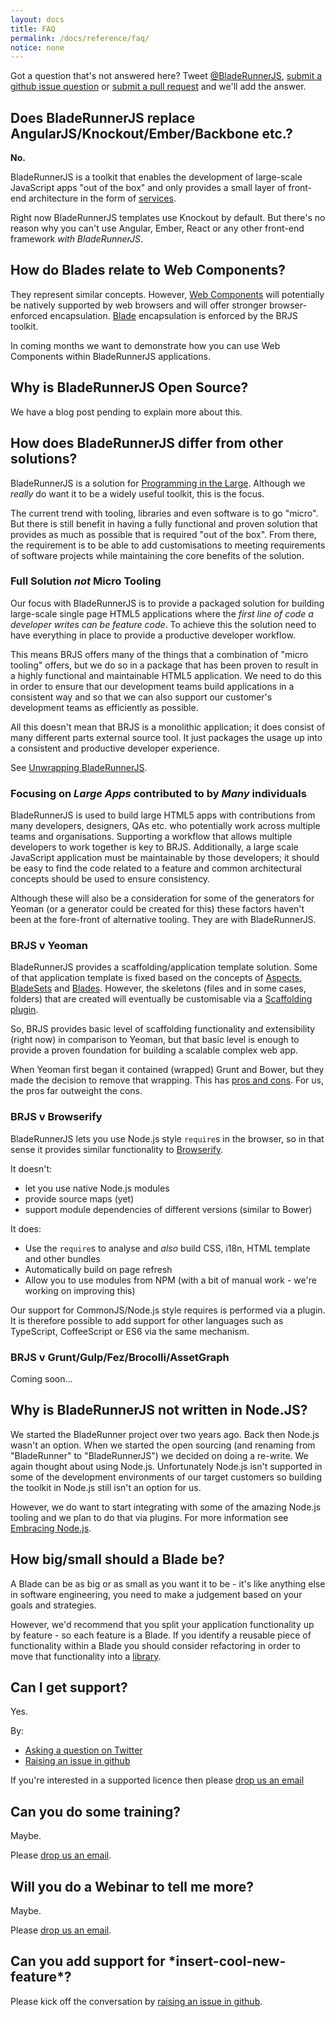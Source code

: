 ```yaml
---
layout: docs
title: FAQ
permalink: /docs/reference/faq/
notice: none
---
```


<div class="alert alert-warning">
    <p>
        Got a question that's not answered here? Tweet <a href="//twitter.com/bladerunnerjs">@BladeRunnerJS</a>, <a href="https://github.com/BladeRunnerJS/brjs-site/issues/new?title=Question%3A%20">submit a github issue question</a> or <a href="//github.com/BladeRunnerJS/brjs-site">submit a pull request</a> and we'll add the answer.
    </p>
</div>

## Does BladeRunnerJS replace AngularJS/Knockout/Ember/Backbone etc.?

**No.**

BladeRunnerJS is a toolkit that enables the development of large-scale JavaScript apps "out of the box" and only provides a small layer of front-end architecture in the form of [services](/docs/concepts/service_registry).

Right now BladeRunnerJS templates use Knockout by default. But there's no reason why you can't use Angular, Ember, React or any other front-end framework *with BladeRunnerJS*.

## How do Blades relate to Web Components?

They represent similar concepts. However, [Web Components](http://www.w3.org/TR/components-intro/) will potentially be natively supported by web browsers and will offer stronger browser-enforced encapsulation. [Blade](/docs/concepts/blades/) encapsulation is enforced by the BRJS toolkit.

In coming months we want to demonstrate how you can use Web Components within BladeRunnerJS applications.

## Why is BladeRunnerJS Open Source?

We have a blog post pending to explain more about this.

## How does BladeRunnerJS differ from other solutions?

BladeRunnerJS is a solution for [Programming in the Large](http://en.wikipedia.org/wiki/Programming_in_the_large_and_programming_in_the_small). Although we *really* do want it to be a widely useful toolkit, this is the focus.

The current trend with tooling, libraries and even software is to go "micro". But there is still benefit in having a fully functional and proven solution that provides as much as possible that is required "out of the box". From there, the requirement is to be able to add customisations to meeting requirements of software projects while maintaining the core benefits of the solution.

### Full Solution *not* Micro Tooling

Our focus with BladeRunnerJS is to provide a packaged solution for building large-scale single page HTML5 applications where the *first line of code a developer writes can be feature code*. To achieve this the solution need to have everything in place to provide a productive developer workflow.

This means BRJS offers many of the things that a combination of "micro tooling" offers, but we do so in a package that has been proven to result in a highly functional and maintainable HTML5 application. We need to do this in order to ensure that our development teams build applications in a consistent way and so that we can also support our customer's development teams as efficiently as possible.

All this doesn't mean that BRJS is a monolithic application; it does consist of many different parts external source tool. It just packages the usage up into a consistent and productive developer experience.

See [Unwrapping BladeRunnerJS](http://bladerunnerjs.org/blog/unwrapping-bladerunnerjs/).

### Focusing on *Large Apps* contributed to by *Many* individuals

BladeRunnerJS is used to build large HTML5 apps with contributions from many developers, designers, QAs etc. who potentially work across multiple teams and organisations. Supporting a workflow that allows multiple developers to work together is key to BRJS. Additionally, a large scale JavaScript application must be maintainable by those developers; it should be easy to find the code related to a feature and common architectural concepts should be used to ensure consistency.

Although these will also be a consideration for some of the generators for Yeoman (or a generator could be created for this) these factors haven't been at the fore-front of alternative tooling. They are with BladeRunnerJS.

### BRJS v Yeoman

BladeRunnerJS provides a scaffolding/application template solution. Some of that application template is fixed based on the concepts of [Aspects](/docs/concepts/aspects), [BladeSets](/docs/concepts/BladeSets) and [Blades](/docs/concepts/blades). However, the skeletons (files and in some cases, folders) that are created will eventually be customisable via a [Scaffolding plugin](https://github.com/BladeRunnerJS/brjs/issues/126).

So, BRJS provides basic level of scaffolding functionality and extensibility (right now) in comparison to Yeoman, but that basic level is enough to provide a proven foundation for building a scalable complex web app.

When Yeoman first began it contained (wrapped) Grunt and Bower, but they made the decision to remove that wrapping. This has [pros and cons](https://github.com/yeoman/yeoman/issues/864). For us, the pros far outweight the cons.

### BRJS v Browserify

BladeRunnerJS lets you use Node.js style `require`s in the browser, so in that sense it provides similar functionality to [Browserify](http://browserify.org/).

It doesn't:

* let you use native Node.js modules
* provide source maps (yet)
* support module dependencies of different versions (similar to Bower)

It does:

* Use the `require`s to analyse and *also* build CSS, i18n, HTML template and other bundles
* Automatically build on page refresh
* Allow you to use modules from NPM (with a bit of manual work - we're working on improving this)

Our support for CommonJS/Node.js style requires is performed via a plugin. It is therefore possible to add support for other languages such as TypeScript, CoffeeScript or ES6 via the same mechanism.

### BRJS v Grunt/Gulp/Fez/Brocolli/AssetGraph

Coming soon...

## Why is BladeRunnerJS not written in Node.JS?

We started the BladeRunner project over two years ago. Back then Node.js wasn't an option. When we started the open sourcing (and renaming from "BladeRunner" to "BladeRunnerJS") we decided on doing a re-write. We again thought about using Node.js. Unfortunately Node.js isn't supported in some of the development environments of our target customers so building the toolkit in Node.js still isn't an option for us.

However, we do want to start integrating with some of the amazing Node.js tooling and we plan to do that via plugins. For more information see [Embracing Node.js](http://bladerunnerjs.org/blog/embracing-nodejs/).

## How big/small should a Blade be?

A Blade can be as big or as small as you want it to be - it's like anything else in software engineering, you need to make a judgement based on your goals and strategies.

However, we'd recommend that you split your application functionality up by feature - so each feature is a Blade. If you identify a reusable piece of functionality within a Blade you should consider refactoring in order to move that functionality into a [library](/docs/concepts/libraries/).

## Can I get support?

Yes.

By:

* [Asking a question on Twitter](https://twitter.com/BladeRunnerJS)
* [Raising an issue in github](https://github.com/BladeRunnerJS/brjs/issues/new)

If you're interested in a supported licence then please [drop us an email](mailto:bladerunnerjs@caplin.com)

## Can you do some training?

Maybe.

Please [drop us an email](mailto:bladerunnerjs@caplin.com).

## Will you do a Webinar to tell me more?

Maybe.

Please [drop us an email](mailto:bladerunnerjs@caplin.com).

## Can you add support for \*insert-cool-new-feature\*?

Please kick off the conversation by [raising an issue in github](https://github.com/BladeRunnerJS/brjs/issues/new).
